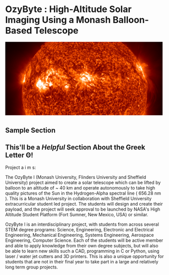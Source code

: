 


# OzyByte :  High-Altitude Solar Imaging Using a Monash Balloon-Based Telescope



![image](https://github.com/adonea/OzyByte.github.io/blob/main/Picture%201.png)
## Sample Section

## This'll be a _Helpful_ Section About the Greek Letter Θ!

Project a i m s:

The OzyByte I (Monash University, Flinders University and Sheffield University) project aimed to create a solar telescope which can be lifted by balloon to an altitude of ~ 40 km and operate autonomously to take high quality pictures of the Sun in the Hydrogen-Alpha spectral line ( 656.28 nm ). This is a Monash University in collaboration with  Sheffield University extracurricular student led project. The students will  design and create their payload, and the project will seek approval to be launched by  NASA's High Altitude Student Platform (Fort Sumner, New Mexico, USA) or similar.

OzyByte I is an interdisciplinary project, with students from across several STEM degree programs: Science, Engineering, Electronic and Electrical Engineering, Mechanical Engineering,  Systems Engineering, Aerospace Engineering, Computer Science. Each of the students will be active member and  able to apply knowledge from their own degree subjects, but will also be able to learn new skills such a CAD, programming in C or Python, using laser / water jet cutters and 3D printers. This is also a unique opportunity for students that are not in their final year to take part in a large and relatively long term group projects.

